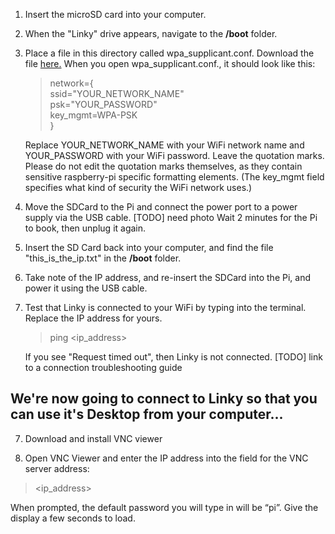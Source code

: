 1. Insert the microSD card into your computer.

2. When the "Linky" drive appears, navigate to the **/boot** folder.

3. Place a file in this directory called wpa_supplicant.conf. Download the file [here.](https://drive.google.com/file/d/1_KYY2QRLB4kZ1Y1tzCxqEQ1NIvIHUdKZ/view?usp=sharing)
When you open wpa_supplicant.conf., it should look like this:

    >network={<br>
    		  ssid="YOUR_NETWORK_NAME"<br>
    		  psk="YOUR_PASSWORD"<br>
    		  key_mgmt=WPA-PSK<br>
      }

      Replace YOUR_NETWORK_NAME with your WiFi network name and YOUR_PASSWORD with your WiFi password. Leave the quotation marks. Please do not edit the quotation marks themselves, as they contain sensitive raspberry-pi specific formatting elements. (The key_mgmt field specifies what kind of security the WiFi network uses.)

5. Move the SDCard to the Pi and connect the power port to a power supply via the USB cable.
[TODO] need photo
Wait 2 minutes for the Pi to book, then unplug it again.

6. Insert the SD Card back into your computer, and find the file "this_is_the_ip.txt" in the **/boot** folder.

7. Take note of the IP address, and re-insert the SDCard into the Pi, and power it using the USB cable.

8. Test that Linky is connected to your WiFi by typing into the terminal. Replace the IP address for yours.  
    >ping <ip_address>

    If you see "Request timed out", then Linky is not connected. [TODO] link to a connection troubleshooting guide

## We're now going to connect to Linky so that you can use it's Desktop from your computer...
7. Download and install VNC viewer

8. Open VNC Viewer and enter the IP address into the field for the VNC server address:

> <ip_address>

When prompted, the default password you will type in will be “pi”. Give the display a few seconds to load.
